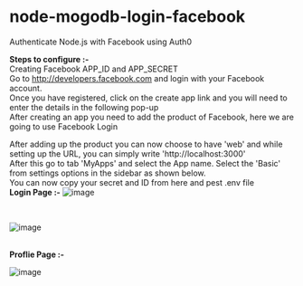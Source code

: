# node-mogodb-login-facebook
Authenticate Node.js with Facebook using Auth0

<b>Steps to configure :-</b><br>
Creating Facebook APP_ID and APP_SECRET <br>
Go to http://developers.facebook.com and login with your Facebook account.<br>
Once you have registered, click on the create app link and you will need to enter the details in the following pop-up<br>
After creating an app you need to add the product of Facebook, here we are going to use Facebook Login<br>


After adding up the product you can now choose to have 'web' and while setting up the URL, you can simply write 'http://localhost:3000'<br>
After this go to tab 'MyApps' and select the App name. Select the 'Basic' from settings options in the sidebar as shown below.<br> You can now copy your secret and ID from here and pest .env file
<br>
<b>Login Page :-</b>
![image](https://user-images.githubusercontent.com/49555360/118388496-84f9eb00-b642-11eb-82d9-c87458393355.png)

<br>

![image](https://user-images.githubusercontent.com/49555360/118388523-af4ba880-b642-11eb-8bdc-503b35c4df5f.png)

<br>
<b>Proflie Page :-</b>

![image](https://user-images.githubusercontent.com/49555360/118388534-c25e7880-b642-11eb-95d4-d969c86b8a46.png)

